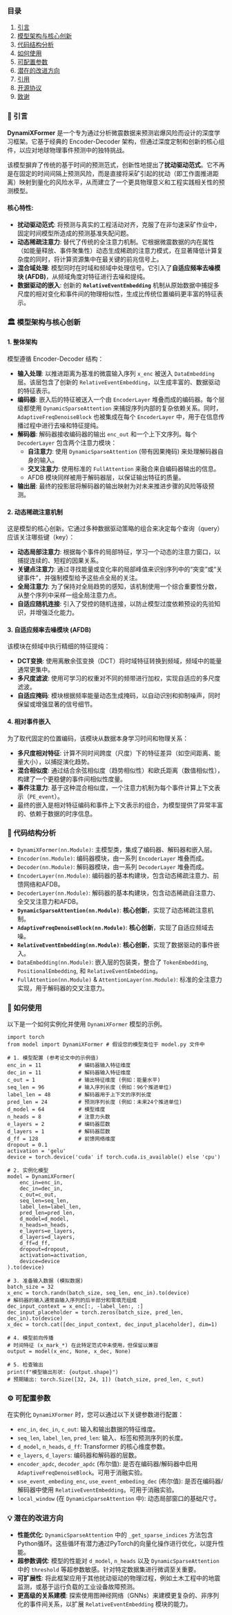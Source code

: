 ### 目录

1. [引言](https://www.google.com/search?q=%23-引言)
2. [模型架构与核心创新](https://www.google.com/search?q=%23-模型架构与核心创新)
3. [代码结构分析](https://www.google.com/search?q=%23-代码结构分析)
4. [如何使用](https://www.google.com/search?q=%23-如何使用)
5. [可配置参数](https://www.google.com/search?q=%23-可配置参数)
6. [潜在的改进方向](https://www.google.com/search?q=%23-潜在的改进方向)
7. [引用](https://www.google.com/search?q=%23-引用)
8. [开源协议](https://www.google.com/search?q=%23-开源协议)
9. [致谢](https://www.google.com/search?q=%23-致谢)

### 📖 引言

**DynamiXFormer** 是一个专为通过分析微震数据来预测岩爆风险而设计的深度学习框架。它基于经典的 Encoder-Decoder 架构，但通过深度定制和创新的核心组件，以应对地球物理事件预测中的独特挑战。

该模型摒弃了传统的基于时间的预测范式，创新性地提出了**扰动驱动范式**。它不再是在固定的时间间隔上预测风险，而是直接将采矿引起的扰动（即工作面推进距离）映射到量化的风险水平，从而建立了一个更具物理意义和工程实践相关性的预测模型。

#### 核心特性:

- **扰动驱动范式**: 将预测与真实的工程活动对齐，克服了在非匀速采矿作业中，固定时间模型所造成的预测基准失配问题。
- **动态稀疏注意力**: 替代了传统的全注意力机制。它根据微震数据的内在属性（如能量释放、事件聚集性）动态生成稀疏的注意力模式，在显著降低计算复杂度的同时，将计算资源集中在最关键的前兆信号上。
- **混合域处理**: 模型同时在时域和频域中处理信号。它引入了**自适应频率去噪模块 (AFDB)**，从频域角度对特征进行去噪和提纯。
- **数据驱动的嵌入**: 创新的 **`RelativeEventEmbedding`** 机制从原始数据中捕捉多尺度的相对变化和事件间的物理相似性，生成比传统位置编码更丰富的特征表示。

### 🏛️ 模型架构与核心创新

#### 1. 整体架构

模型遵循 Encoder-Decoder 结构：

- **输入处理**: 以推进距离为基准的微震输入序列 `x_enc` 被送入 `DataEmbedding` 层。该层包含了创新的 `RelativeEventEmbedding`，以生成丰富的、数据驱动的特征表示。
- **编码器**: 嵌入后的特征被送入一个由 `EncoderLayer` 堆叠而成的编码器。每个层级都使用 `DynamicSparseAttention` 来捕捉序列内部的复杂依赖关系。同时，`AdaptiveFreqDenoiseBlock` 也被集成在每个 `EncoderLayer` 中，用于在信息传播过程中进行去噪和特征提纯。
- **解码器**: 解码器接收编码器的输出 `enc_out` 和一个上下文序列。每个 `DecoderLayer` 包含两个注意力模块：
  - **自注意力**: 使用 `DynamicSparseAttention` (带有因果掩码) 来处理解码器自身的输入。
  - **交叉注意力**: 使用标准的 `FullAttention` 来融合来自编码器输出的信息。
  - AFDB 模块同样被用于解码器层，以保证输出特征的质量。
- **输出层**: 最终的投影层将解码器的输出映射为对未来推进步骤的风险等级预测。

#### 2. 动态稀疏注意机制

这是模型的核心创新。它通过多种数据驱动策略的组合来决定每个查询（query）应该关注哪些键（key）：

- **动态局部注意力**: 根据每个事件的局部特征，学习一个动态的注意力窗口，以捕捉连续的、短程的因果关系。
- **关键点注意力**: 通过寻找能量或变化率的局部峰值来识别序列中的“突变”或“关键事件”，并强制模型给予这些点全局的关注。
- **全局注意力**: 为了保持对全局趋势的感知，该机制使用一个综合重要性分数，从整个序列中采样一组全局注意力点。
- **自适应随机连接**: 引入了受控的随机连接，以防止模型过度依赖预设的先验知识，并增强泛化能力。

#### 3. 自适应频率去噪模块 (AFDB)

该模块在频域中执行精细的特征提纯：

- **DCT变换**: 使用离散余弦变换（DCT）将时域特征转换到频域，频域中的能量通常更集中。
- **多尺度滤波**: 使用可学习的权重对不同的频带进行加权，实现自适应的多尺度滤波。
- **自适应掩码**: 模块根据频率能量动态生成掩码，以自动识别和抑制噪声，同时保留或增强显著的信号细节。

#### 4. 相对事件嵌入

为了取代固定的位置编码，该模块从数据本身学习时间和物理关系：

- **多尺度相对特征**: 计算不同时间跨度（尺度）下的特征差异（如空间距离、能量大小），以捕捉演化趋势。
- **混合相似度**: 通过结合余弦相似度（趋势相似性）和欧氏距离（数值相似性），构建了一个更稳健的事件间相似性度量。
- **事件注意力**: 基于这种混合相似度，一个注意力机制为每个事件计算上下文表示（`PE_event`）。
- 最终的嵌入是相对特征编码和事件上下文表示的组合，为模型提供了异常丰富的、依赖于数据的时序信息。

### 🔬 代码结构分析

- `DynamiXFormer(nn.Module)`: 主模型类，集成了编码器、解码器和嵌入层。
- `Encoder(nn.Module)`: 编码器模块，由一系列 `EncoderLayer` 堆叠而成。
- `Decoder(nn.Module)`: 解码器模块，由一系列 `DecoderLayer` 堆叠而成。
- `EncoderLayer(nn.Module)`: 编码器的基本构建块，包含动态稀疏注意力、前馈网络和AFDB。
- `DecoderLayer(nn.Module)`: 解码器的基本构建块，包含动态稀疏自注意力、全交叉注意力和AFDB。
- **`DynamicSparseAttention(nn.Module)`**: **核心创新**，实现了动态稀疏注意机制。
- **`AdaptiveFreqDenoiseBlock(nn.Module)`**: **核心创新**，实现了自适应频域去噪。
- **`RelativeEventEmbedding(nn.Module)`**: **核心创新**，实现了数据驱动的事件嵌入。
- `DataEmbedding(nn.Module)`: 嵌入层的包装类，整合了 `TokenEmbedding`, `PositionalEmbedding`, 和 `RelativeEventEmbedding`。
- `FullAttention(nn.Module)` & `AttentionLayer(nn.Module)`: 标准的全注意力实现，用于解码器的交叉注意力。

### 🚀 如何使用

以下是一个如何实例化并使用 `DynamiXFormer` 模型的示例。

```
import torch
from model import DynamiXFormer # 假设您的模型类位于 model.py 文件中

# 1. 模型配置 (参考论文中的示例值)
enc_in = 11            # 编码器输入特征维度
dec_in = 11            # 解码器输入特征维度
c_out = 1              # 输出特征维度 (例如：能量水平)
seq_len = 96           # 输入序列长度 (例如：96个推进单位)
label_len = 48         # 解码器用于上下文的序列长度
pred_len = 24          # 预测序列长度 (例如：未来24个推进单位)
d_model = 64           # 模型维度
n_heads = 8            # 注意力头数
e_layers = 2           # 编码器层数
d_layers = 1           # 解码器层数
d_ff = 128             # 前馈网络维度
dropout = 0.1
activation = 'gelu'
device = torch.device('cuda' if torch.cuda.is_available() else 'cpu')

# 2. 实例化模型
model = DynamiXFormer(
    enc_in=enc_in,
    dec_in=dec_in,
    c_out=c_out,
    seq_len=seq_len,
    label_len=label_len,
    pred_len=pred_len,
    d_model=d_model,
    n_heads=n_heads,
    e_layers=e_layers,
    d_layers=d_layers,
    d_ff=d_ff,
    dropout=dropout,
    activation=activation,
    device=device
).to(device)

# 3. 准备输入数据 (模拟数据)
batch_size = 32
x_enc = torch.randn(batch_size, seq_len, enc_in).to(device)
# 解码器的输入通常由输入序列的后半部分和零填充组成
dec_input_context = x_enc[:, -label_len:, :]
dec_input_placeholder = torch.zeros(batch_size, pred_len, dec_in).to(device)
x_dec = torch.cat([dec_input_context, dec_input_placeholder], dim=1)

# 4. 模型前向传播
# 时间特征 (x_mark_*) 在此特定范式中未使用，但保留以兼容
output = model(x_enc, None, x_dec, None)

# 5. 检查输出
print(f"模型输出形状: {output.shape}")
# 预期输出: torch.Size([32, 24, 1]) (batch_size, pred_len, c_out)
```

### ⚙️ 可配置参数

在实例化 `DynamiXFormer` 时，您可以通过以下关键参数进行配置：

- `enc_in`, `dec_in`, `c_out`: 输入和输出数据的特征维度。
- `seq_len`, `label_len`, `pred_len`: 输入、标签和预测序列的长度。
- `d_model`, `n_heads`, `d_ff`: Transformer 的核心维度参数。
- `e_layers`, `d_layers`: 编码器和解码器的层数。
- `encoder_apdc`, `decoder_apdc` (布尔值): 是否在编码器/解码器中启用 `AdaptiveFreqDenoiseBlock`。可用于消融实验。
- `use_event_embeding_enc`, `use_event_embeding_dec` (布尔值): 是否在编码器/解码器中使用 `RelativeEventEmbedding`。可用于消融实验。
- `local_window` (在 `DynamicSparseAttention` 中): 动态局部窗口的基础尺寸。

### 💡 潜在的改进方向

- **性能优化**: `DynamicSparseAttention` 中的 `_get_sparse_indices` 方法包含Python循环。这些循环有潜力通过PyTorch的向量化操作进行优化，以提升性能。
- **超参数调优**: 模型的性能对 `d_model`, `n_heads` 以及 `DynamicSparseAttention` 中的 `threshold` 等超参数敏感。针对特定数据集进行微调至关重要。
- **可扩展性**: 将此框架应用于其他扰动驱动的物理过程，例如土木工程中的地震监测，或基于运行负载的工业设备故障预测。
- **更高级的关系建模**: 探索使用图神经网络（GNNs）来建模更复杂的、非序列化的事件间关系，以扩展 `RelativeEventEmbedding` 模块的能力。
